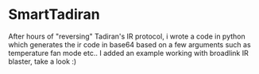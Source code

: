 # SmartTadiran

After hours of "reversing" Tadiran's IR protocol, i wrote a code in python which generates the ir code in base64 based on a few arguments such as temperature fan mode etc.. 
I added an example working with broadlink IR blaster, take a look :)
